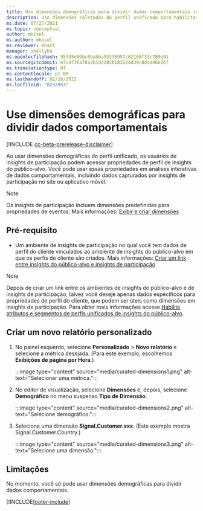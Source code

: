 ```yaml
---
title: Use dimensões demográficas para dividir dados comportamentais (dimensões coletadas)
description: Use dimensões coletadas do perfil unificado para habilitar propriedades do perfil do cliente para insights do público-alvo.
ms.date: 07/27/2021
ms.topic: conceptual
author: mkisel
ms.author: mkisel
ms.reviewer: mhart
manager: shellyha
ms.openlocfilehash: 95395e09bc0ba5ba93138957c62105f31c709e91
ms.sourcegitcommit: e7cdf36a78a2b1dd2850183224d39c8dde46b26f
ms.translationtype: HT
ms.contentlocale: pt-BR
ms.lasthandoff: 02/16/2022
ms.locfileid: "8232953"
---
```

# <a name="use-demographic-dimensions-for-splitting-behavioral-data"></a>Use dimensões demográficas para dividir dados comportamentais

[!INCLUDE [cc-beta-prerelease-disclaimer](includes/cc-beta-prerelease-disclaimer.md)]

Ao usar dimensões demográficas do perfil unificado, os usuários de insights de participação podem acessar propriedades de perfil de insights do público-alvo. Você pode usar essas propriedades em análises interativas de dados comportamentais, incluindo dados capturados por insights de participação no site ou aplicativo móvel.

>[!NOTE]
> Os insights de participação incluem dimensões predefinidas para propriedades de eventos. Mais informações: [Exibir e criar dimensões](dimensions.md)

## <a name="prerequisite"></a>Pré-requisito

- Um ambiente de insights de participação no qual você tem dados de perfil do cliente vinculados ao ambiente de insights do público-alvo em que os perfis de cliente são criados. Mais informações: [Criar um link entre insights do público-alvo e insights de participação](integrate-audience-insights-engagement-insights.md)

> [!NOTE]
> Depois de criar um link entre os ambientes de insights do público-alvo e de insights de participação, talvez você deseje apenas dados específicos para propriedades de perfil do cliente, que podem ser úteis como dimensões em insights de participação. Para obter mais informações acesse [Habilite atributos e segmentos de perfis unificados de insights do público-alvo](integrate-audience-insights-engagement-insights.md#enable-audience-insights-unified-profiles-attributes-and-segments).

## <a name="create-a-new-custom-report"></a>Criar um novo relatório personalizado

1. No painel esquerdo, selecione **Personalizado** > **Novo relatório** e selecione a métrica desejada. (Para este exemplo, escolhemos **Exibições de página por Hora**.)

    :::image type="content" source="media/curated-dimensions1.png" alt-text="Selecionar uma métrica.":::

2. No editor de visualização, selecione **Dimensões** e, depois, selecione **Demográfico** no menu suspenso **Tipo de Dimensão**.

    :::image type="content" source="media/curated-dimensions2.png" alt-text="Selecione demográfico.":::

3. Selecione uma dimensão **Signal.Customer.*xxx***. (Este exemplo mostra Signal.Customer.Country.)

    :::image type="content" source="media/curated-dimensions3.png" alt-text="Selecione uma dimensão.":::
  
## <a name="limitations"></a>Limitações

No momento, você só pode usar dimensões demográficas para dividir dados comportamentais.


[!INCLUDE[footer-include](../includes/footer-banner.md)]
